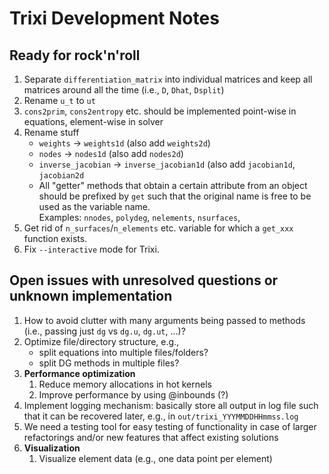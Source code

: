 # Trixi Development Notes

## Ready for rock'n'roll

1.  Separate `differentiation_matrix` into individual matrices and keep all
    matrices around all the time (i.e., `D`, `Dhat`, `Dsplit`)
2.  Rename `u_t` to `ut`
3.  `cons2prim`, `cons2entropy` etc. should be implemented point-wise in
    equations, element-wise in solver
4.  Rename stuff
    *   `weights` -> `weights1d` (also add `weights2d`)
    *   `nodes` -> `nodes1d` (also add `nodes2d`)
    *   `inverse_jacobian` -> `inverse_jacobian1d` (also add `jacobian1d`,
        `jacobian2d`
    *   All "getter" methods that obtain a certain attribute from an object
        should be prefixed by `get` such that the original name is free to be used
        as the variable name.  
        Examples: `nnodes`, `polydeg`, `nelements`, `nsurfaces`,
5.  Get rid of `n_surfaces`/`n_elements` etc. variable for which a `get_xxx`
    function exists.
6.  Fix `--interactive` mode for Trixi.


## Open issues with unresolved questions or unknown implementation

1.  How to avoid clutter with many arguments being passed to methods (i.e.,
    passing just `dg` vs `dg.u`, `dg.ut`, ...)?
2.  Optimize file/directory structure, e.g.,
    *   split equations into multiple files/folders?
    *   split DG methods in multiple files?
3.  **Performance optimization**
    1.  Reduce memory allocations in hot kernels
    2.  Improve performance by using @inbounds (?)
4.  Implement logging mechanism: basically store all output in log file such
    that it can be recovered later, e.g., in `out/trixi_YYYMMDDHHmmss.log`
5.  We need a testing tool for easy testing of functionality in case of larger
    refactorings and/or new features that affect existing solutions
6.  **Visualization**
    1.  Visualize element data (e.g., one data point per element)
